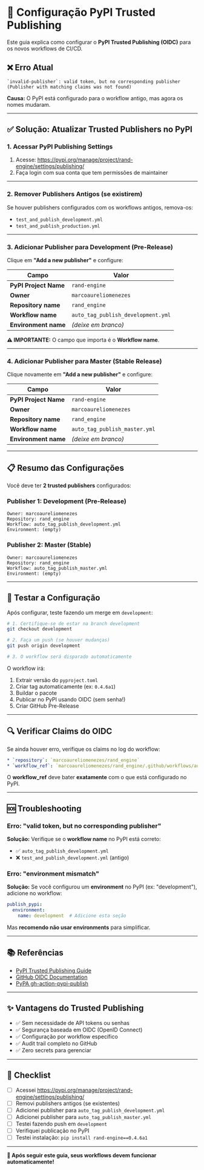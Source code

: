 # 🔐 Configuração PyPI Trusted Publishing

Este guia explica como configurar o **PyPI Trusted Publishing (OIDC)** para os novos workflows de CI/CD.

## ❌ Erro Atual

```
`invalid-publisher`: valid token, but no corresponding publisher 
(Publisher with matching claims was not found)
```

**Causa:** O PyPI está configurado para o workflow antigo, mas agora os nomes mudaram.

---

## ✅ Solução: Atualizar Trusted Publishers no PyPI

### 1. Acessar PyPI Publishing Settings

1. Acesse: https://pypi.org/manage/project/rand-engine/settings/publishing/
2. Faça login com sua conta que tem permissões de maintainer

---

### 2. Remover Publishers Antigos (se existirem)

Se houver publishers configurados com os workflows antigos, remova-os:
- `test_and_publish_development.yml`
- `test_and_publish_production.yml`

---

### 3. Adicionar Publisher para Development (Pre-Release)

Clique em **"Add a new publisher"** e configure:

| Campo | Valor |
|-------|-------|
| **PyPI Project Name** | `rand-engine` |
| **Owner** | `marcoaureliomenezes` |
| **Repository name** | `rand_engine` |
| **Workflow name** | `auto_tag_publish_development.yml` |
| **Environment name** | *(deixe em branco)* |

**⚠️ IMPORTANTE:** O campo que importa é o **Workflow name**.

---

### 4. Adicionar Publisher para Master (Stable Release)

Clique novamente em **"Add a new publisher"** e configure:

| Campo | Valor |
|-------|-------|
| **PyPI Project Name** | `rand-engine` |
| **Owner** | `marcoaureliomenezes` |
| **Repository name** | `rand_engine` |
| **Workflow name** | `auto_tag_publish_master.yml` |
| **Environment name** | *(deixe em branco)* |

---

## 📋 Resumo das Configurações

Você deve ter **2 trusted publishers** configurados:

### Publisher 1: Development (Pre-Release)
```
Owner: marcoaureliomenezes
Repository: rand_engine
Workflow: auto_tag_publish_development.yml
Environment: (empty)
```

### Publisher 2: Master (Stable)
```
Owner: marcoaureliomenezes
Repository: rand_engine
Workflow: auto_tag_publish_master.yml
Environment: (empty)
```

---

## 🧪 Testar a Configuração

Após configurar, teste fazendo um merge em `development`:

```bash
# 1. Certifique-se de estar na branch development
git checkout development

# 2. Faça um push (se houver mudanças)
git push origin development

# 3. O workflow será disparado automaticamente
```

O workflow irá:
1. Extrair versão do `pyproject.toml`
2. Criar tag automaticamente (ex: `0.4.6a1`)
3. Buildar o pacote
4. Publicar no PyPI usando OIDC (sem senha!)
5. Criar GitHub Pre-Release

---

## 🔍 Verificar Claims do OIDC

Se ainda houver erro, verifique os claims no log do workflow:

```yaml
* `repository`: `marcoaureliomenezes/rand_engine`
* `workflow_ref`: `marcoaureliomenezes/rand_engine/.github/workflows/auto_tag_publish_development.yml@refs/heads/development`
```

O **workflow_ref** deve bater **exatamente** com o que está configurado no PyPI.

---

## 🆘 Troubleshooting

### Erro: "valid token, but no corresponding publisher"
**Solução:** Verifique se o **workflow name** no PyPI está correto:
- ✅ `auto_tag_publish_development.yml`
- ❌ `test_and_publish_development.yml` (antigo)

### Erro: "environment mismatch"
**Solução:** Se você configurou um **environment** no PyPI (ex: "development"), adicione no workflow:

```yaml
publish_pypi:
  environment:
    name: development  # Adicione esta seção
```

Mas **recomendo não usar environments** para simplificar.

---

## 📚 Referências

- [PyPI Trusted Publishing Guide](https://docs.pypi.org/trusted-publishers/)
- [GitHub OIDC Documentation](https://docs.github.com/en/actions/deployment/security-hardening-your-deployments/about-security-hardening-with-openid-connect)
- [PyPA gh-action-pypi-publish](https://github.com/pypa/gh-action-pypi-publish)

---

## ✨ Vantagens do Trusted Publishing

- ✅ Sem necessidade de API tokens ou senhas
- ✅ Segurança baseada em OIDC (OpenID Connect)
- ✅ Configuração por workflow específico
- ✅ Audit trail completo no GitHub
- ✅ Zero secrets para gerenciar

---

## 📝 Checklist

- [ ] Acessei https://pypi.org/manage/project/rand-engine/settings/publishing/
- [ ] Removi publishers antigos (se existentes)
- [ ] Adicionei publisher para `auto_tag_publish_development.yml`
- [ ] Adicionei publisher para `auto_tag_publish_master.yml`
- [ ] Testei fazendo push em `development`
- [ ] Verifiquei publicação no PyPI
- [ ] Testei instalação: `pip install rand-engine==0.4.6a1`

---

**🎯 Após seguir este guia, seus workflows devem funcionar automaticamente!**
